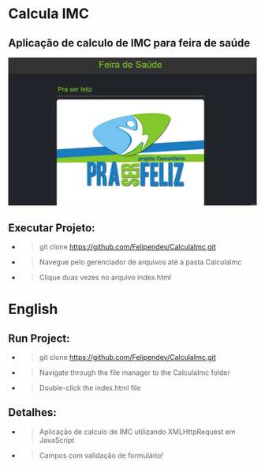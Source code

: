# Calcula IMC
## Aplicação de calculo de IMC para feira de saúde

<img src="gif-FeiraDeSaude.gif">


## Executar Projeto:

- > git clone https://github.com/Felipendev/CalculaImc.git

- > Navegue pelo gerenciador de arquivos até a pasta CalculaImc

- > Clique duas vezes no arquivo index.html

# English
## Run Project:

- > git clone https://github.com/Felipendev/CalculaImc.git

- > Navigate through the file manager to the CalculaImc folder

- > Double-click the index.html file


## Detalhes:

- > Aplicação de calculo de IMC utilizando XMLHttpRequest em JavaScript

- > Campos com validação de formulário!